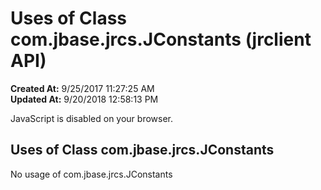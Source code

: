 # Uses of Class com.jbase.jrcs.JConstants (jrclient   API)

**Created At:** 9/25/2017 11:27:25 AM  
**Updated At:** 9/20/2018 12:58:13 PM  

<script type="text/javascript"><!--
    try {
        if (location.href.indexOf('is-external=true') == -1) {
            parent.document.title="Uses of Class com.jbase.jrcs.JConstants (jrclient   API)";
        }
    }
    catch(err) {
    }
//--></script><noscript><div>JavaScript is disabled on your browser.</div></noscript><!-- ========= START OF TOP NAVBAR ======= -->
<!--   -->

<!--   -->
<!-- ========= END OF TOP NAVBAR ========= -->
## Uses of Class com.jbase.jrcs.JConstants

No usage of com.jbase.jrcs.JConstants
<!-- ======= START OF BOTTOM NAVBAR ====== -->
<!--   -->


